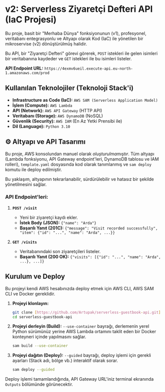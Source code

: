 # v2: Serverless Ziyaretçi Defteri API (IaC Projesi)

Bu proje, basit bir "Merhaba Dünya" fonksiyonunun (v1), profesyonel, veritabanı entegrasyonlu ve Altyapı olarak Kod (IaC) ile yönetilen bir mikroservise (v2) dönüştürülmüş halidir.

Bu API, bir "Ziyaretçi Defteri" görevi görerek, `POST` istekleri ile gelen isimleri bir veritabanına kaydeder ve `GET` istekleri ile bu isimleri listeler.

**API Endpoint URL:** `https://4exmv6ueil.execute-api.eu-north-1.amazonaws.com/prod`

## Kullanılan Teknolojiler (Teknoloji Stack'i)

* **Infrastructure as Code (IaC):** `AWS SAM (Serverless Application Model)`
* **İşlem (Compute):** `AWS Lambda`
* **API (Network):** `AWS API Gateway` (HTTP API)
* **Veritabanı (Storage):** `AWS DynamoDB` (NoSQL)
* **Güvenlik (Security):** `AWS IAM` (En Az Yetki Prensibi ile)
* **Dil (Language):** `Python 3.10`

## ⚙️ Altyapı ve API Tasarımı

Bu proje, AWS konsolundan manuel olarak *oluşturulmamıştır*. Tüm altyapı (Lambda fonksiyonu, API Gateway endpoint'leri, DynamoDB tablosu ve IAM rolleri), `template.yaml` dosyasında kod olarak tanımlanmış ve `sam deploy` komutu ile deploy edilmiştir.

Bu yaklaşım, altyapının tekrarlanabilir, sürdürülebilir ve hatasız bir şekilde yönetilmesini sağlar.

### API Endpoint'leri:

1.  **`POST /visit`**
    * Yeni bir ziyaretçi kaydı ekler.
    * **İstek Body (JSON):** `{"name": "Arda"}`
    * **Başarılı Yanıt (201C):** `{"message": "Visit recorded successfully", "item": {"id": "...", "name": "Arda", ...}}`

2.  **`GET /visits`**
    * Veritabanındaki son ziyaretçileri listeler.
    * **Başarılı Yanıt (200 OK):** `{"visits": [{"id": "...", "name": "Arda", ...}, ...]}`

##  Kurulum ve Deploy

Bu projeyi kendi AWS hesabınızda deploy etmek için AWS CLI, AWS SAM CLI ve Docker gereklidir.

1.  **Projeyi klonlayın:**
    ```bash
    git clone [https://github.com/Artupak/serverless-guestbook-api.git](https://github.com/Artupak/serverless-guestbook-api.git)
    cd serverless-guestbook-api
    ```

2.  **Projeyi derleyin (Build):**
    `--use-container` bayrağı, derlemenin yerel Python sürümünüz yerine AWS Lambda ortamını taklit eden bir Docker konteyneri içinde yapılmasını sağlar.
    ```bash
    sam build --use-container
    ```

3.  **Projeyi dağıtın (Deploy):**
    `--guided` bayrağı, deploy işlemi için gerekli ayarları (Stack adı, bölge vb.) interaktif olarak sorar.
    ```bash
    sam deploy --guided
    ```

Deploy işlemi tamamlandığında, API Gateway URL'iniz terminal ekranında `Outputs` bölümünde görünecektir.
